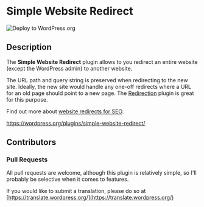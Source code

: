 # Simple Website Redirect

![Deploy to WordPress.org](https://github.com/wpscholar-wp-plugins/simple-website-redirect/workflows/Deploy%20to%20WordPress.org/badge.svg?branch=master&event=push)

## Description
The **Simple Website Redirect** plugin allows to you redirect an entire website (except the WordPress admin) to another website.

The URL path and query string is preserved when redirecting to the new site. Ideally, the new site would handle any one-off redirects where a URL for an old page should point to a new page. The [Redirection](https://wordpress.org/plugins/redirection/) plugin is great for this purpose.

Find out more about [website redirects for SEO](https://moz.com/learn/seo/redirection).

https://wordpress.org/plugins/simple-website-redirect/

## Contributors

### Pull Requests
All pull requests are welcome, although this plugin is relatively simple, so I'll probably be selective when it comes to features.  

If you would like to submit a translation, please do so at [https://translate.wordpress.org/](https://translate.wordpress.org/)
